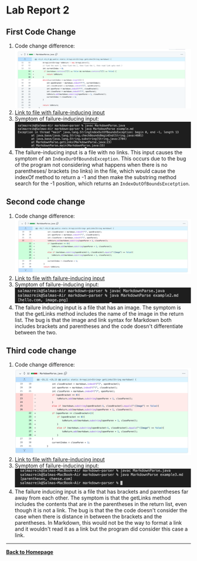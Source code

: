 # Lab Report 2
## First Code Change
1. Code change difference: ![Image](codechange1.png)
2. [Link to file with failure-inducing input](https://szreik.github.io/cse15l-lab-reports/example.html)
3. Symptom of failure-inducing input: ![Image](output1.png)
4. The failure-inducing input is a file with no links. This input causes the symptom of an `IndexOurOfBoundsException`. This occurs due to the bug of the program not considering what happens when there is no parentheses/ brackets (no links) in the file, which would cause the indexOf method to return a -1 and then make the substring method search for the -1 position, which returns an `IndexOutOfBoundsExcetption`.

## Second code change
1. Code change difference: ![Image](codechange2.png)
2. [Link to file with failure-inducing input](https://szreik.github.io/cse15l-lab-reports/example2.html)
3. Symptom of failure-inducing input: ![Image](output2.png)
4. The failure inducing input is a file that has an image. The symptom is that the getLinks method includes the name of the image in the return list. The bug is that the image and link syntax for Markdown both includes brackets and parentheses and the code doesn't differentiate between the two.

## Third code change
1. Code change difference: ![Image](codechange3.png)
2. [Link to file with failure-inducing input](https://szreik.github.io/cse15l-lab-reports/example3.html)
3. Symptom of failure-inducing input: ![Image](output3.png)
4. The failure inducing input is a file that has brackets and parentheses far away from each other. The symptom is that the getLinks method includes the contents that are in the parentheses in the return list, even though it is not a link. The bug is that the the code doesn't consider the case when there is distance in between the brackets and the parentheses. In Markdown, this would not be the way to format a link and it wouldn't read it as a link but the program did consider this case a link.

---

[**Back to Homepage**](https://szreik.github.io/cse15l-lab-reports)